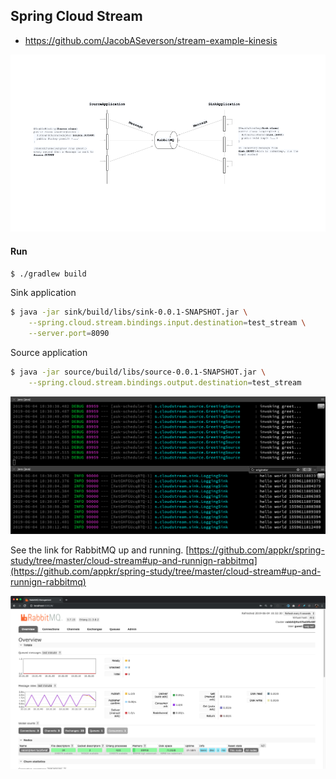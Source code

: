 ## Spring Cloud Stream

- https://github.com/JacobASeverson/stream-example-kinesis

![](doc/SpringCloudStream.png)

#### Run

```bash
$ ./gradlew build
```

Sink application
```bash
$ java -jar sink/build/libs/sink-0.0.1-SNAPSHOT.jar \
    --spring.cloud.stream.bindings.input.destination=test_stream \
    --server.port=8090 
```

Source application
```bash
$ java -jar source/build/libs/source-0.0.1-SNAPSHOT.jar \
    --spring.cloud.stream.bindings.output.destination=test_stream 
```

![](doc/SpringCloudStreamLog.png)

See the link for RabbitMQ up and running. [https://github.com/appkr/spring-study/tree/master/cloud-stream#up-and-runnign-rabbitmq](https://github.com/appkr/spring-study/tree/master/cloud-stream#up-and-runnign-rabbitmq)

![](doc/SpringCloudStreamRabbit.png)
